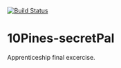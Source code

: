 [![Build Status](https://travis-ci.org/10Pines/10Pines-secretPal.svg)](https://travis-ci.org/10Pines/10Pines-secretPal)

# 10Pines-secretPal
Apprenticeship final excercise.
